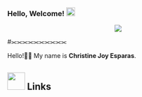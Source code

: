 ### Hello, Welcome! <img height="20" src="https://github.com/Athanasia19/Athy/blob/main/assets/wave.gif"/>
<div align="center">
<img max-width="800" src="https://github.com/Athanasia19/Athy/blob/main/assets/header.gif"/>
</div>

#⫘⫘⫘⫘⫘⫘⫘⫘⫘⫘

Hello!👋🏻 My name is **Christine Joy Esparas**.

## <img height="40" src="https://raw.githubusercontent.com/innng/innng/master/assets/kyubey.gif"/> Links
